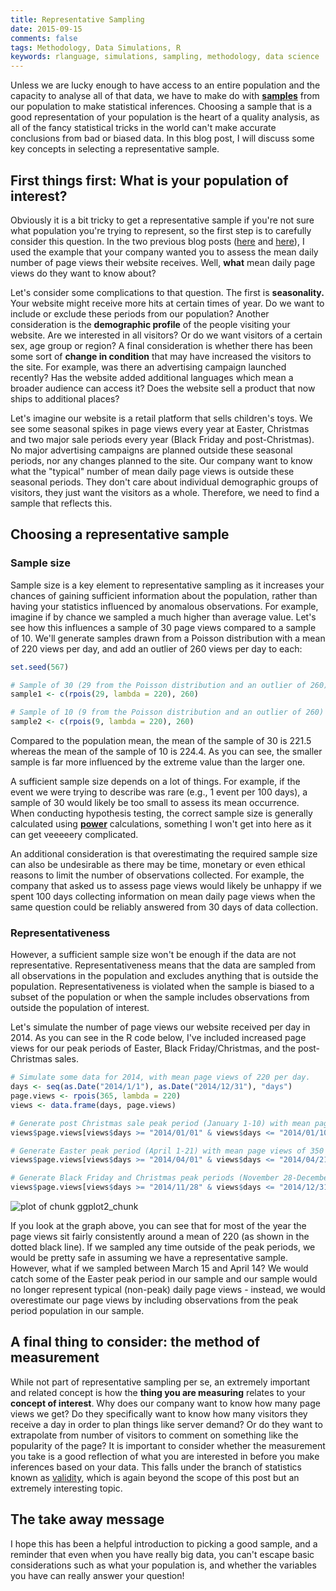 ```yaml
---
title: Representative Sampling
date: 2015-09-15
comments: false
tags: Methodology, Data Simulations, R
keywords: rlanguage, simulations, sampling, methodology, data science
---
```


Unless we are lucky enough to have access to an entire population and the capacity to analyse all of that data, we have to make do with [**samples**](https://en.wikipedia.org/wiki/Sample_(statistics)) from our population to make statistical inferences. Choosing a sample that is a good representation of your population is the heart of a quality analysis, as all of the fancy statistical tricks in the world can't make accurate conclusions from bad or biased data. In this blog post, I will discuss some key concepts in selecting a representative sample.
<!--more-->

## First things first: What is your population of interest?
Obviously it is a bit tricky to get a representative sample if you're not sure what population you're trying to represent, so the first step is to carefully consider this question. In the two previous blog posts ([here]({filename}2015-09-01-A-Gentle-Introduction-to-the-Standard-Error-of-the-Mean.md) and [here]({filename}2015-09-08-a-gentle-introduction-to-bootstrapping.md)), I used the example that your company wanted you to assess the mean daily number of page views their website receives. Well, **what** mean daily page views do they want to know about? 

Let's consider some complications to that question. The first is **seasonality.** Your website might receive more hits at certain times of year. Do we want to include or exclude these periods from our population? Another consideration is the **demographic profile** of the people visiting your website. Are we interested in all visitors? Or do we want visitors of a certain sex, age group or region? A final consideration is whether there has been some sort of **change in condition** that may have increased the visitors to the site. For example, was there an advertising campaign launched recently? Has the website added additional languages which mean a broader audience can access it? Does the website sell a product that now ships to additional places?

Let's imagine our website is a retail platform that sells children's toys. We see some seasonal spikes in page views every year at Easter, Christmas and two major sale periods every year (Black Friday and post-Christmas). No major advertising campaigns are planned outside these seasonal periods, nor any changes planned to the site. Our company want to know what the "typical" number of mean daily page views is outside these seasonal periods. They don't care about individual demographic groups of visitors, they just want the visitors as a whole. Therefore, we need to find a sample that reflects this.

## Choosing a representative sample

### Sample size
Sample size is a key element to representative sampling as it increases your chances of gaining sufficient information about the population, rather than having your statistics influenced by anomalous observations. For example, imagine if by chance we sampled a much higher than average value. Let's see how this influences a sample of 30 page views compared to a sample of 10. We'll generate samples drawn from a Poisson distribution with a mean of 220 views per day, and add an outlier of 260 views per day to each:


```r
set.seed(567)

# Sample of 30 (29 from the Poisson distribution and an outlier of 260)
sample1 <- c(rpois(29, lambda = 220), 260)

# Sample of 10 (9 from the Poisson distribution and an outlier of 260)
sample2 <- c(rpois(9, lambda = 220), 260)
```

Compared to the population mean, the mean of the sample of 30 is 221.5 whereas the mean of the sample of 10 is 224.4. As you can see, the smaller sample is far more influenced by the extreme value than the larger one. 

A sufficient sample size depends on a lot of things. For example, if the event we were trying to describe was rare (e.g., 1 event per 100 days), a sample of 30 would likely be too small to assess its mean occurrence. When conducting hypothesis testing, the correct sample size is generally calculated using [**power**](https://en.wikipedia.org/wiki/Statistical_power) calculations, something I won't get into here as it can get veeeeery complicated.

An additional consideration is that overestimating the required sample size can also be undesirable as there may be time, monetary or even ethical reasons to limit the number of observations collected. For example, the company that asked us to assess page views would likely be unhappy if we spent 100 days collecting information on mean daily page views when the same question could be reliably answered from 30 days of data collection.

### Representativeness
However, a sufficient sample size won't be enough if the data are not representative. Representativeness means that the data are sampled from all observations in the population and excludes anything that is outside the population. Representativeness is violated when the sample is biased to a subset of the population or when the sample includes observations from outside the population of interest.

Let's simulate the number of page views our website received per day in 2014. As you can see in the R code below, I've included increased page views for our peak periods of Easter, Black Friday/Christmas, and the post-Christmas sales. 


```r
# Simulate some data for 2014, with mean page views of 220 per day.
days <- seq(as.Date("2014/1/1"), as.Date("2014/12/31"), "days")
page.views <- rpois(365, lambda = 220)
views <- data.frame(days, page.views)

# Generate post Christmas sale peak period (January 1-10) with mean page views of 400 per day.
views$page.views[views$days >= "2014/01/01" & views$days <= "2014/01/10"] <- rpois(10, lambda = 400)

# Generate Easter peak period (April 1-21) with mean page views of 350 per day.
views$page.views[views$days >= "2014/04/01" & views$days <= "2014/04/21"] <- rpois(21, lambda = 350)

# Generate Black Friday and Christmas peak periods (November 28-December 31) mean page views of 500 per day.
views$page.views[views$days >= "2014/11/28" & views$days <= "2014/12/31"] <- rpois(34, lambda = 500)
```

![plot of chunk ggplot2_chunk](/figure/ggplot2_chunk-1.png) 

If you look at the graph above, you can see that for most of the year the page views sit fairly consistently around a mean of 220 (as shown in the dotted black line). If we sampled any time outside of the peak periods, we would be pretty safe in assuming we have a representative sample. However, what if we sampled between March 15 and April 14? We would catch some of the Easter peak period in our sample and our sample would no longer represent typical (non-peak) daily page views - instead, we would overestimate our page views by including observations from the peak period population in our sample.

## A final thing to consider: the method of measurement
While not part of representative sampling per se, an extremely important and related concept is how the **thing you are measuring** relates to your **concept of interest**. Why does our company want to know how many page views we get? Do they specifically want to know how many visitors they receive a day in order to plan things like server demand? Or do they want to extrapolate from number of visitors to comment on something like the popularity of the page? It is important to consider whether the measurement you take is a good reflection of what you are interested in before you make inferences based on your data. This falls under the branch of statistics known as [validity](https://en.wikipedia.org/wiki/Validity_%28statistics%29), which is again beyond the scope of this post but an extremely interesting topic. 

## The take away message
I hope this has been a helpful introduction to picking a good sample, and a reminder that even when you have really big data, you can't escape basic considerations such as what your population is, and whether the variables you have can really answer your question!

